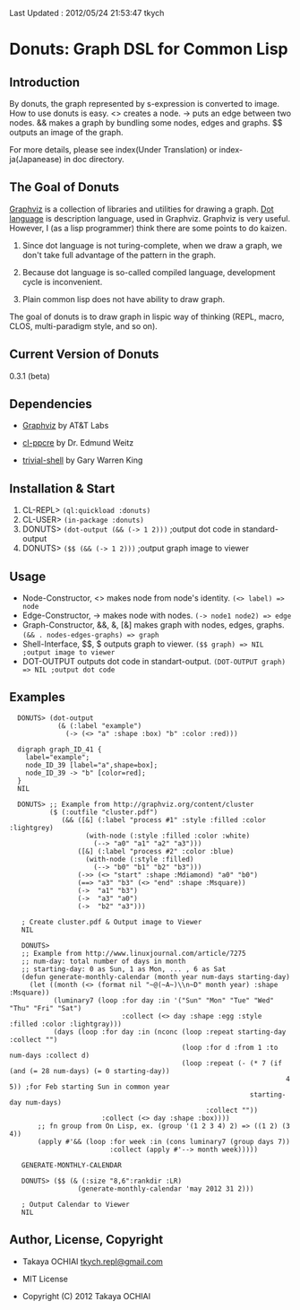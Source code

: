 Last Updated : 2012/05/24 21:53:47 tkych


# Donuts: Graph DSL for Common Lisp


## Introduction

By donuts, the graph represented by s-expression is converted to image.
How to use donuts is easy.
<> creates a node.
-> puts an edge between two nodes.
&& makes a graph by bundling some nodes, edges and graphs.
$$ outputs an image of the graph.

For more details, please see index(Under Translation) or index-ja(Japanease) in doc directory.


## The Goal of Donuts

[Graphviz][] is a collection of libraries and utilities for drawing a graph.
[Dot language][] is description language, used in Graphviz.
Graphviz is very useful.
However, I (as a lisp programmer) think there are some points to do kaizen.

1.  Since dot language is not turing-complete,
    when we draw a graph, we don't take full advantage of the pattern in the graph.

2.  Because dot language is so-called compiled language,
    development cycle is inconvenient.

3.  Plain common lisp does not have ability to draw graph.

The goal of donuts is to draw graph in lispic way of thinking 
(REPL, macro, CLOS, multi-paradigm style, and so on). 

  [Graphviz]: http://www.graphviz.org/
  [Dot language]: http://www.graphviz.org/dot-language.html


## Current Version of Donuts

0.3.1 (beta)


## Dependencies

* [Graphviz][] by AT&T Labs

* [cl-ppcre](http://weitz.de/cl-ppcre/) by Dr. Edmund Weitz

* [trivial-shell](http://www.quicklisp.org/) by Gary Warren King


## Installation & Start

1.  CL-REPL> `(ql:quickload :donuts)`
2.  CL-USER> `(in-package :donuts)`
3.  DONUTS> `(dot-output (&& (-> 1 2)))`  ;output dot code in standard-output
4.  DONUTS> `($$ (&& (-> 1 2)))`  ;output graph image to viewer


## Usage

* Node-Constructor, <> makes node from node's identity.   `(<> label) => node`
* Edge-Constructor, -> makes node with nodes.   `(-> node1 node2) => edge`
* Graph-Constructor, &&, &, [&] makes graph with nodes, edges, graphs.   `(&& . nodes-edges-graphs) => graph`
* Shell-Interface, $$, $ outputs graph to viewer.   `($$ graph) => NIL ;output image to viewer`
* DOT-OUTPUT outputs dot code in standart-output.   `(DOT-OUTPUT graph) => NIL ;output dot code`


## Examples

      DONUTS> (dot-output
                (& (:label "example")
                  (-> (<> "a" :shape :box) "b" :color :red)))

      digraph graph_ID_41 {
        label="example";
        node_ID_39 [label="a",shape=box];
        node_ID_39 -> "b" [color=red];
      }
      NIL

      DONUTS> ;; Example from http://graphviz.org/content/cluster
              ($ (:outfile "cluster.pdf")
                 (&& ([&] (:label "process #1" :style :filled :color :lightgrey)
                       (with-node (:style :filled :color :white)
                         (--> "a0" "a1" "a2" "a3")))
                     ([&] (:label "process #2" :color :blue)
                       (with-node (:style :filled)
                         (--> "b0" "b1" "b2" "b3")))
                     (->> (<> "start" :shape :Mdiamond) "a0" "b0")
                     (==> "a3" "b3" (<> "end" :shape :Msquare))
                     (->  "a1" "b3")
                     (->  "a3" "a0")
                     (->  "b2" "a3")))

       ; Create cluster.pdf & Output image to Viewer
       NIL

       DONUTS> 
       ;; Example from http://www.linuxjournal.com/article/7275
       ;; num-day: total number of days in month
       ;; starting-day: 0 as Sun, 1 as Mon, ... , 6 as Sat
       (defun generate-monthly-calendar (month year num-days starting-day)
         (let ((month (<> (format nil "~@(~A~)\\n~D" month year) :shape :Msquare))
               (luminary7 (loop :for day :in '("Sun" "Mon" "Tue" "Wed" "Thu" "Fri" "Sat")
                                :collect (<> day :shape :egg :style :filled :color :lightgray)))
               (days (loop :for day :in (nconc (loop :repeat starting-day :collect "")
                                               (loop :for d :from 1 :to num-days :collect d)
                                               (loop :repeat (- (* 7 (if (and (= 28 num-days) (= 0 starting-day))
                                                                         4 5)) ;for Feb starting Sun in common year 
                                                                starting-day num-days)
                                                     :collect ""))
                           :collect (<> day :shape :box))))
           ;; fn group from On Lisp, ex. (group '(1 2 3 4) 2) => ((1 2) (3 4))
           (apply #'&& (loop :for week :in (cons luminary7 (group days 7)) 
                             :collect (apply #'--> month week)))))

       GENERATE-MONTHLY-CALENDAR

       DONUTS> ($$ (& (:size "8,6":rankdir :LR)
                     (generate-monthly-calendar 'may 2012 31 2)))

       ; Output Calendar to Viewer
       NIL


## Author, License, Copyright

* Takaya OCHIAI <tkych.repl@gmail.com>

* MIT License

* Copyright (C) 2012 Takaya OCHIAI
